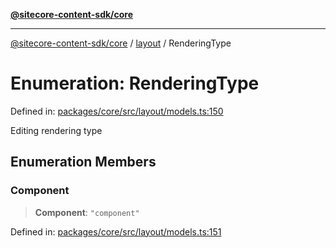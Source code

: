 [**@sitecore-content-sdk/core**](../../README.md)

***

[@sitecore-content-sdk/core](../../README.md) / [layout](../README.md) / RenderingType

# Enumeration: RenderingType

Defined in: [packages/core/src/layout/models.ts:150](https://github.com/Sitecore/xmc-jss-dev/blob/4bb0c106fa9ce4e75279e740372f54f09e5c8653/packages/core/src/layout/models.ts#L150)

Editing rendering type

## Enumeration Members

### Component

> **Component**: `"component"`

Defined in: [packages/core/src/layout/models.ts:151](https://github.com/Sitecore/xmc-jss-dev/blob/4bb0c106fa9ce4e75279e740372f54f09e5c8653/packages/core/src/layout/models.ts#L151)
